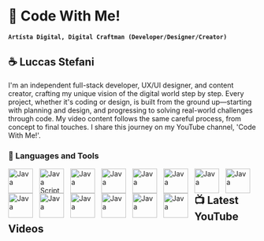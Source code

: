 # 💾 Code With Me!

**`Artísta Digital, Digital Craftman (Developer/Designer/Creator)`**

## ☕ Luccas Stefani

I'm an independent full-stack developer, UX/UI designer, and content creator, crafting my unique vision of the digital world step by step. Every project, whether it's coding or design, is built from the ground up—starting with planning and design, and progressing to solving real-world challenges through code. My video content follows the same careful process, from concept to final  touches. I share this journey on my YouTube channel, 'Code With Me!'.

### 🧰 Languages and Tools

<img align="left" alt="Java" width="50px" style="padding-right: 10px;" src="https://cdn.jsdelivr.net/gh/devicons/devicon@latest/icons/java/java-original-wordmark.svg" />
<img align="left" alt="Java Script" width="50px" style="padding-right: 10px;" src="https://cdn.jsdelivr.net/gh/devicons/devicon@latest/icons/javascript/javascript-original.svg" />
<img align="left" alt="Java" width="50px" style="padding-right: 10px;" src="https://cdn.jsdelivr.net/gh/devicons/devicon@latest/icons/html5/html5-plain.svg" />
<img align="left" alt="Java" width="50px" style="padding-right: 10px;" src="https://cdn.jsdelivr.net/gh/devicons/devicon@latest/icons/css3/css3-plain.svg" />
<img align="left" alt="Java" width="50px" style="padding-right: 10px;" src="https://cdn.jsdelivr.net/gh/devicons/devicon@latest/icons/tailwindcss/tailwindcss-original.svg" />
<img align="left" alt="Java" width="50px" style="padding-right: 10px;" src="https://cdn.jsdelivr.net/gh/devicons/devicon@latest/icons/react/react-original.svg" />
<img align="left" alt="Java" width="50px" style="padding-right: 10px;" src="https://cdn.jsdelivr.net/gh/devicons/devicon@latest/icons/nextjs/nextjs-original.svg" />
<img align="left" alt="Java" width="50px" style="padding-right: 10px;" src="https://cdn.jsdelivr.net/gh/devicons/devicon@latest/icons/mongodb/mongodb-original.svg" />
<img align="left" alt="Java" width="50px" style="padding-right: 10px;" src="https://cdn.jsdelivr.net/gh/devicons/devicon@latest/icons/typescript/typescript-plain.svg" />
<img align="left" alt="Java" width="50px" style="padding-right: 10px;" src="https://cdn.jsdelivr.net/gh/devicons/devicon@latest/icons/github/github-original.svg" />
<img align="left" alt="Java" width="50px" style="padding-right: 10px;" src="https://cdn.jsdelivr.net/gh/devicons/devicon@latest/icons/git/git-original.svg" />
<img align="left" alt="Java" width="50px" style="padding-right: 10px;" src="https://cdn.jsdelivr.net/gh/devicons/devicon@latest/icons/nodejs/nodejs-original.svg" />
<img align="left" alt="Java" width="50px" style="padding-right: 10px;" src="https://cdn.jsdelivr.net/gh/devicons/devicon@latest/icons/figma/figma-original.svg" />
<img align="left" alt="Java" width="50px" style="padding-right: 10px;" src="https://cdn.jsdelivr.net/gh/devicons/devicon@latest/icons/photoshop/photoshop-original.svg" />    

[website]: https:codewithme.dev
[youtube]: https://www.youtube.com


## 📺 Latest YouTube Videos

